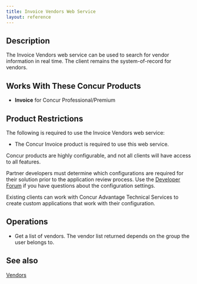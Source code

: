 ```yaml
---
title: Invoice Vendors Web Service 
layout: reference
---
```


## Description
The Invoice Vendors web service can be used to search for vendor information in real time. The client remains the system-of-record for vendors. 

## Works With These Concur Products

* **Invoice** for Concur Professional/Premium

## Product Restrictions

The following is required to use the Invoice Vendors web service:

* The Concur Invoice product is required to use this web service.

Concur products are highly configurable, and not all clients will have access to all features.

Partner developers must determine which configurations are required for their solution prior to the application review process. Use the [Developer Forum][2] if you have questions about the configuration settings.

Existing clients can work with Concur Advantage Technical Services to create custom applications that work with their configuration.

## Operations
* Get a list of vendors. The vendor list returned depends on the group the user belongs to.

## See also

[Vendors][3]


[1]: https://developer.concur.com/api-documentation/core-concepts
[2]: https://developer.concur.com/forums/concur-connect
[3]: https://developer.concur.com/invoice-vendors/vendor-resource

